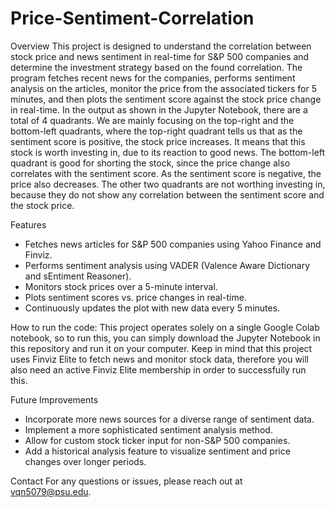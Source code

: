 # Price-Sentiment-Correlation

Overview
This project is designed to understand the correlation between stock price and news sentiment in real-time for S&P 500 companies and determine the investment strategy based on the found correlation. The program fetches recent news for the companies, performs sentiment analysis on the articles, monitor the price from the associated tickers for 5 minutes, and then plots the sentiment score against the stock price change in real-time. In the output as shown in the Jupyter Notebook, there are a total of 4 quadrants. We are mainly focusing on the top-right and the bottom-left quadrants, where the top-right quadrant tells us that as the sentiment score is positive, the stock price increases. It means that this stock is worth investing in, due to its reaction to good news. The bottom-left quadrant is good for shorting the stock, since the price change also correlates with the sentiment score. As the sentiment score is negative, the price also decreases. The other two quadrants are not worthing investing in, because they do not show any correlation between the sentiment score and the stock price. 

Features
- Fetches news articles for S&P 500 companies using Yahoo Finance and Finviz.
- Performs sentiment analysis using VADER (Valence Aware Dictionary and sEntiment Reasoner).
- Monitors stock prices over a 5-minute interval.
- Plots sentiment scores vs. price changes in real-time.
- Continuously updates the plot with new data every 5 minutes.

How to run the code:
This project operates solely on a single Google Colab notebook, so to run this, you can simply download the Jupyter Notebook in this repository and run it on your computer. Keep in mind that this project uses Finviz Elite to fetch news and monitor stock data, therefore you will also need an active Finviz Elite membership in order to successfully run this.

Future Improvements
- Incorporate more news sources for a diverse range of sentiment data.
- Implement a more sophisticated sentiment analysis method.
- Allow for custom stock ticker input for non-S&P 500 companies.
- Add a historical analysis feature to visualize sentiment and price changes over longer periods.
  
Contact
For any questions or issues, please reach out at vqn5079@psu.edu.
